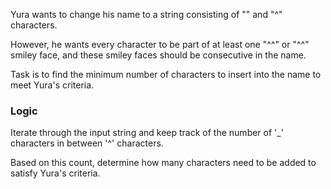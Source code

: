 Yura wants to change his name to a string consisting of "" and "^" characters. 

However, he wants every character to be part of at least one "^^" or "^^" smiley face, and these smiley faces should be consecutive in the name. 

Task is to find the minimum number of characters to insert into the name to meet Yura's criteria.

### Logic

Iterate through the input string and keep track of the number of '_' characters in between '^' characters. 

Based on this count, determine how many characters need to be added to satisfy Yura's criteria.
